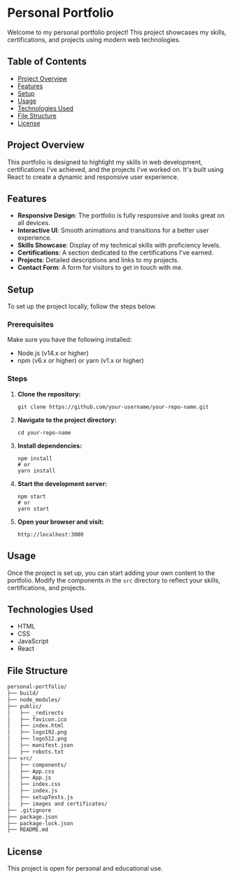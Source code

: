 # Personal Portfolio
Welcome to my personal portfolio project! This project showcases my skills, certifications, and projects using modern web technologies.
## Table of Contents
- [Project Overview](#project-overview)
- [Features](#features)
- [Setup](#setup)
- [Usage](#usage)
- [Technologies Used](#technologies-used)
- [File Structure](#file-structure)
- [License](#license)
## Project Overview
This portfolio is designed to highlight my skills in web development, certifications I've achieved, and the projects I've worked on. It's built using React to create a dynamic and responsive user experience.
## Features
- **Responsive Design**: The portfolio is fully responsive and looks great on all devices.
- **Interactive UI**: Smooth animations and transitions for a better user experience.
- **Skills Showcase**: Display of my technical skills with proficiency levels.
- **Certifications**: A section dedicated to the certifications I've earned.
- **Projects**: Detailed descriptions and links to my projects.
- **Contact Form**: A form for visitors to get in touch with me.
## Setup
To set up the project locally, follow the steps below.
### Prerequisites
Make sure you have the following installed:
- Node.js (v14.x or higher)
- npm (v6.x or higher) or yarn (v1.x or higher)
### Steps
1. **Clone the repository:**
   ```
   git clone https://github.com/your-username/your-repo-name.git
   ```
2. **Navigate to the project directory:**
   ```
   cd your-repo-name
   ```
3. **Install dependencies:**
   ```
   npm install
   # or
   yarn install
   ```
4. **Start the development server:**
   ```
   npm start
   # or
   yarn start
   ```
5. **Open your browser and visit:**
   ```
   http://localhost:3000
   ```
## Usage
Once the project is set up, you can start adding your own content to the portfolio. Modify the components in the `src` directory to reflect your skills, certifications, and projects.
## Technologies Used
- HTML
- CSS
- JavaScript
- React
## File Structure
```bash
personal-portfolio/
├── build/
├── node_modules/
├── public/
│   ├── _redirects
│   ├── favicon.ico
│   ├── index.html
│   ├── logo192.png
│   ├── logo512.png
│   ├── manifest.json
│   ├── robots.txt
├── src/
│   ├── components/
│   ├── App.css
│   ├── App.js
│   ├── index.css
│   ├── index.js
│   ├── setupTests.js
│   ├── images and certificates/
├── .gitignore
├── package.json
├── package-lock.json
├── README.md
```
## License
This project is open for personal and educational use.
